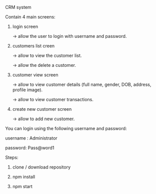 CRM system 

Contain 4 main screens:
1. login screen

      -> allow the user to login with username and password.

2. customers list creen 

      -> allow to view the customer list.
      
      -> allow the delete a customer.

3. customer view screen 

      -> allow to view customer details (full name, gender, DOB, address, profile image).
      
      -> allow to view customer transactions.

4. create new customer screen 

      -> allow to add new customer.     



You can login using the following username and password:

username : Administrator

password: Pass@word1


Steps:

1. clone / download repository

2. npm install

3. npm start
                        
